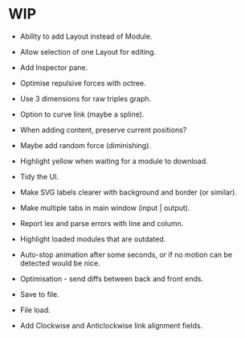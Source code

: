 
# WIP

- Ability to add Layout instead of Module.
- Allow selection of one Layout for editing.
- Add Inspector pane.
- Optimise repulsive forces with octree.

- Use 3 dimensions for raw triples graph.

- Option to curve link (maybe a spline).
- When adding content, preserve current positions?
- Maybe add random force (diminishing).
- Highlight yellow when waiting for a module to download.

- Tidy the UI.
- Make SVG labels clearer with background and border (or similar).
- Make multiple tabs in main window (input | output).

- Report lex and parse errors with line and column.
- Highlight loaded modules that are outdated.
- Auto-stop animation after some seconds, or if no motion can be detected would be nice.
- Optimisation - send diffs between back and front ends.

- Save to file.
- File load.

- Add Clockwise and Anticlockwise link alignment fields.
